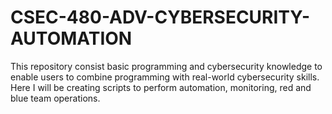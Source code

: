 # CSEC-480-ADV-CYBERSECURITY-AUTOMATION
This repository consist basic programming and cybersecurity knowledge to enable users to combine programming with real-world cybersecurity skills. Here I will be creating scripts to perform automation, monitoring, red and blue team operations. 
